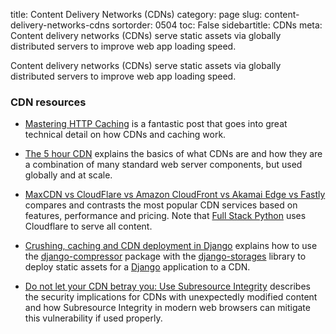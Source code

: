 title: Content Delivery Networks (CDNs)
category: page
slug: content-delivery-networks-cdns
sortorder: 0504
toc: False
sidebartitle: CDNs
meta: Content delivery networks (CDNs) serve static assets via globally distributed servers to improve web app loading speed.


Content delivery networks (CDNs) serve static assets via globally distributed 
servers to improve web app loading speed.


### CDN resources
* [Mastering HTTP Caching](https://blog.fortrabbit.com/mastering-http-caching)
  is a fantastic post that goes into great technical detail on how CDNs and 
  caching work.

* [The 5 hour CDN](https://fly.io/blog/the-5-hour-content-delivery-network/)
  explains the basics of what CDNs are and how they are a combination of
  many standard web server components, but used globally and at scale.

* [MaxCDN vs CloudFlare vs Amazon CloudFront vs Akamai Edge vs Fastly](https://www.codeinwp.com/blog/maxcdn-vs-cloudflare-vs-cloudfront-vs-akamai-edge-vs-fastly/)
  compares and contrasts the most popular CDN services based on features,
  performance and pricing. Note
  that [Full Stack Python](https://www.fullstackpython.com/) uses Cloudflare
  to serve all content.

* [Crushing, caching and CDN deployment in Django](https://tech.marksblogg.com/crushing-caching-cdn-django.html)
  explains how to use the 
  [django-compressor](https://github.com/django-compressor/django-compressor/) 
  package with the
  [django-storages](https://django-storages.readthedocs.io/en/latest/) library
  to deploy static assets for a [Django](/django.html) application to a CDN.

* [Do not let your CDN betray you: Use Subresource Integrity](https://hacks.mozilla.org/2015/09/subresource-integrity-in-firefox-43/)
  describes the security implications for CDNs with unexpectedly modified
  content and how Subresource Integrity in modern web browsers can mitigate
  this vulnerability if used properly.
